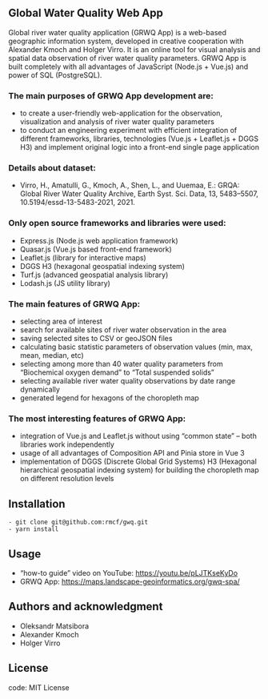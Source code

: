 ## Global Water Quality Web App

Global river water quality application (GRWQ App) is a web-based geographic information system, developed in creative cooperation with Alexander Kmoch and Holger Virro. It is an online tool for visual analysis and spatial data observation of river water quality parameters. GRWQ App is built completely with all advantages of JavaScript (Node.js + Vue.js) and power of SQL (PostgreSQL).

### The main purposes of GRWQ App development are:

- to create a user-friendly web-application for the observation, visualization and analysis of river water quality parameters
- to conduct an engineering experiment with efficient integration of different frameworks, libraries, technologies (Vue.js + Leaflet.js + DGGS H3) and implement original logic into a front-end single page application

### Details about dataset:

- Virro, H., Amatulli, G., Kmoch, A., Shen, L., and Uuemaa, E.: GRQA: Global River Water Quality Archive, Earth Syst. Sci. Data, 13, 5483–5507, 10.5194/essd-13-5483-2021, 2021.

### Only open source frameworks and libraries were used:

- Express.js (Node.js web application framework)
- Quasar.js (Vue.js based front-end framework)
- Leaflet.js (library for interactive maps)
- DGGS H3 (hexagonal geospatial indexing system)
- Turf.js (advanced geospatial analysis library)
- Lodash.js (JS utility library)

### The main features of GRWQ App:

- selecting area of interest
- search for available sites of river water observation in the area
- saving selected sites to CSV or geoJSON files
- calculating basic statistic parameters of observation values (min, max, mean, median, etc)
- selecting among more than 40 water quality parameters from “Biochemical oxygen demand” to “Total suspended solids”
- selecting available river water quality observations by date range dynamically
- generated legend for hexagons of the choropleth map

### The most interesting features of GRWQ App:

- integration of Vue.js and Leaflet.js without using “common state” – both libraries work independently
- usage of all advantages of Composition API and Pinia store in Vue 3
- implementation of DGGS (Discrete Global Grid Systems) H3 (Hexagonal hierarchical geospatial indexing system) for building the choropleth map on different resolution levels

## Installation

```
- git clone git@github.com:rmcf/gwq.git
- yarn install
```

## Usage

- “how-to guide” video on YouTube: https://youtu.be/pLJTKseKyDo
- GRWQ App: https://maps.landscape-geoinformatics.org/gwq-spa/

## Authors and acknowledgment

- Oleksandr Matsibora
- Alexander Kmoch
- Holger Virro

## License

code: MIT License
